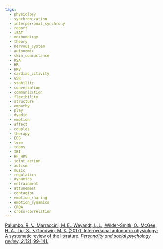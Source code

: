 ```yaml
---
tags:
  - physiology
  - synchronization
  - interpersonal_synchrony
  - report
  - iSAT
  - methodology
  - theory
  - nervous_system
  - autonomic
  - skin_conductance
  - RSA
  - HR
  - HRV
  - cardiac_activity
  - GSR
  - stability
  - conversation
  - communication
  - flexibility
  - structure
  - empathy
  - play
  - dyadic
  - emotion
  - affect
  - couples
  - therapy
  - EEG
  - team
  - teams
  - IBI
  - HF_HRV
  - joint_action
  - autism
  - music
  - regulation
  - dynamics
  - entrainment
  - attunement
  - contagion
  - emotion_sharing
  - emotion_dynamics
  - CRQA
  - cross-correlation
---
```


[Palumbo, R. V., Marraccini, M. E., Weyandt, L. L., Wilder-Smith, O., McGee, H. A., Liu, S., & Goodwin, M. S. (2017). Interpersonal autonomic physiology: A systematic review of the literature. _Personality and social psychology review_, _21_(2), 99-141.](https://journals.sagepub.com/doi/pdf/10.1177/1088868316628405?casa_token=EVnWCYR_nAMAAAAA:immaq545m9KOlKWDl7fj2f4JiC4aTBMiD294PEo0y6IdHc1hDzZIbIg4225EXCbd809wAnD-3C4j)